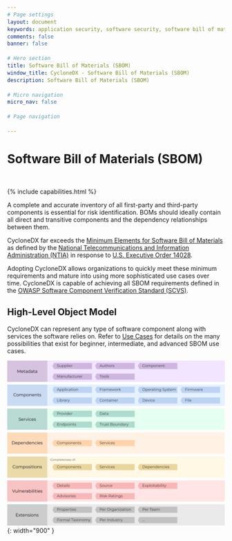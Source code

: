 ```yaml
---
# Page settings
layout: document
keywords: application security, software security, software bill of material, SBOM, BOM, open source, supply chain, specification, spdx, license, package url, purl, cpe
comments: false
banner: false

# Hero section
title: Software Bill of Materials (SBOM)
window_title: CycloneDX - Software Bill of Materials (SBOM)
description: Software Bill of Materials (SBOM)

# Micro navigation
micro_nav: false

# Page navigation
    
---
```


# Software Bill of Materials (SBOM)

&nbsp;<!-- without this hack, the dropdown menu has issues due to h1 and h2 happening right after each other -->

{% include capabilities.html %}

A complete and accurate inventory of all first-party and third-party components is essential for risk identification. 
BOMs should ideally contain all direct and transitive components and the dependency relationships between them.

CycloneDX far exceeds the [Minimum Elements for Software Bill of Materials](https://www.ntia.gov/files/ntia/publications/sbom_minimum_elements_report.pdf) 
as defined by the [National Telecommunications and Information Administration (NTIA)](https://www.ntia.gov/) in response 
to [U.S. Executive Order 14028](https://www.whitehouse.gov/briefing-room/presidential-actions/2021/05/12/executive-order-on-improving-the-nations-cybersecurity/).

Adopting CycloneDX allows organizations to quickly meet these minimum requirements and mature into using more 
sophisticated use cases over time. CycloneDX is capable of achieving all SBOM requirements defined in the 
[OWASP Software Component Verification Standard (SCVS)](http://owasp.org/scvs). 

## High-Level Object Model

CycloneDX can represent any type of software component along with services the software relies on. Refer to [Use Cases](../../use-cases) 
for details on the many possibilities that exist for beginner, intermediate, and advanced
SBOM use cases.

![CycloneDX Object Model Swimlane](../../theme/assets/images/CycloneDX-Object-Model-Swimlane.svg){: width="900" }
